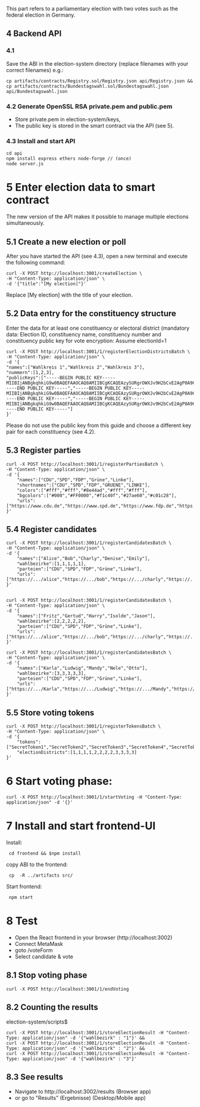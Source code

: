 This part refers to a parliamentary election with two votes such as the federal election in Germany.
## 4 Backend API

### 4.1

Save the ABI in the election-system directory (replace filenames with your correct filenames) e.g.:

    cp artifacts/contracts/Registry.sol/Registry.json api/Registry.json &&
    cp artifacts/contracts/Bundestagswahl.sol/Bundestagswahl.json api/Bundestagswahl.json

### 4.2 Generate OpenSSL RSA private.pem and  public.pem

- Store private.pem in election-system/keys,
- The public key is stored in the smart contract via the API (see 5).

### 4.3 Install and start API

    cd api
    npm install express ethers node-forge // (once)
    node server.js

# 5 Enter election data to smart contract

The new version of the API makes it possible to manage multiple elections simultaneously.

## 5.1 Create a new election or poll

After you have started the API (see 4.3), open a new terminal and execute the following command:

    curl -X POST http://localhost:3001/createElection \
    -H "Content-Type: application/json" \
    -d '{"title":"[My election]"}'

Replace [My election] with the title of your election.

## 5.2 Data entry for the constituency structure

Enter the data for at least one constituency or electoral district (mandatory data: Election ID, constituency name, constituency number and constituency public key for vote encryption:
Assume electionId=1

    curl -X POST http://localhost:3001/1/registerElectionDistrictsBatch \
    -H "Content-Type: application/json" \
    -d '{
    "names":["Wahlkreis 1","Wahlkreis 2","Wahlkreis 3"],
    "nummern":[1,2,3],
    "publicKeys":["-----BEGIN PUBLIC KEY-----MIIBIjANBgkqhkiG9w0BAQEFAAOCAQ8AMIIBCgKCAQEAzySURgrOWXJv9H2bCvE2AgP0A9C5YqI4bATqaae6UxDsu0JajSx40m0Trg8zoJnYszvUSG/Z6/4sFvTvXuxb4F+kIjTQSHmkgjW1gYK/k55MddG0kjF/ZH8T0pXNCozTRmyp315vuPrB+0TDD+RPuK+HllSkZ+iPI3ddR6cGDNgKLMCUfJKvF91nrx/9ZBl3ZbW6Kla/5qO1BLURo1JShIq3K40khk+wwIkyPAeP0LLaPCw9RHyQzeFTevYN9zTYPvFuP2WDnlPXCefzzqA0XTxWcBGvMDH4qcXq86cPAPeuyiCrvrJWClHxgHlASLM50dLKxkI2XIvx8/Cd+glsiQIDAQAB-----END PUBLIC KEY-----","-----BEGIN PUBLIC KEY-----MIIBIjANBgkqhkiG9w0BAQEFAAOCAQ8AMIIBCgKCAQEAzySURgrOWXJv9H2bCvE2AgP0A9C5YqI4bATqaae6UxDsu0JajSx40m0Trg8zoJnYszvUSG/Z6/4sFvTvXuxb4F+kIjTQSHmkgjW1gYK/k55MddG0kjF/ZH8T0pXNCozTRmyp315vuPrB+0TDD+RPuK+HllSkZ+iPI3ddR6cGDNgKLMCUfJKvF91nrx/9ZBl3ZbW6Kla/5qO1BLURo1JShIq3K40khk+wwIkyPAeP0LLaPCw9RHyQzeFTevYN9zTYPvFuP2WDnlPXCefzzqA0XTxWcBGvMDH4qcXq86cPAPeuyiCrvrJWClHxgHlASLM50dLKxkI2XIvx8/Cd+glsiQIDAQAB-----END PUBLIC KEY-----","-----BEGIN PUBLIC KEY-----MIIBIjANBgkqhkiG9w0BAQEFAAOCAQ8AMIIBCgKCAQEAzySURgrOWXJv9H2bCvE2AgP0A9C5YqI4bATqaae6UxDsu0JajSx40m0Trg8zoJnYszvUSG/Z6/4sFvTvXuxb4F+kIjTQSHmkgjW1gYK/k55MddG0kjF/ZH8T0pXNCozTRmyp315vuPrB+0TDD+RPuK+HllSkZ+iPI3ddR6cGDNgKLMCUfJKvF91nrx/9ZBl3ZbW6Kla/5qO1BLURo1JShIq3K40khk+wwIkyPAeP0LLaPCw9RHyQzeFTevYN9zTYPvFuP2WDnlPXCefzzqA0XTxWcBGvMDH4qcXq86cPAPeuyiCrvrJWClHxgHlASLM50dLKxkI2XIvx8/Cd+glsiQIDAQAB-----END PUBLIC KEY-----"]
    }'

Please do not use the public key from this guide and choose a different key pair for each constituency (see 4.2).

## 5.3 Register parties

    curl -X POST http://localhost:3001/1/registerPartiesBatch \
    -H "Content-Type: application/json" \
    -d '{
        "names":["CDU","SPD","FDP","Grüne","Linke"],
        "shortnames":["CDU","SPD","FDP","GRUENE","LINKE"],
        "colors":["#fff","#fff","#8e44ad","#fff","#fff"],
        "bgcolors":["#000","#FF0000","#f1c40f","#27ae60","#c01c28"],
        "urls":["https://www.cdu.de","https://www.spd.de","https://www.fdp.de","https://www.gruene.de","https://www.linke.de"]
    }'


## 5.4 Register candidates

    curl -X POST http://localhost:3001/1/registerCandidatesBatch \
    -H "Content-Type: application/json" \
    -d '{
        "names":["Alice","Bob","Charly","Denise","Emily"],
        "wahlbezirke":[1,1,1,1,1],
        "parteien":["CDU","SPD","FDP","Grüne","Linke"],
        "urls":["https://.../alice","https://.../bob","https://.../charly","https://.../denise","https://.../emily"]
    }'


    curl -X POST http://localhost:3001/1/registerCandidatesBatch \
    -H "Content-Type: application/json" \
    -d '{
        "names":["Fritz","Gertud","Harry","Isolde","Jason"],
        "wahlbezirke":[2,2,2,2,2],
        "parteien":["CDU","SPD","FDP","Grüne","Linke"],
        "urls":["https://.../alice","https://.../bob","https://.../charly","https://.../denise","https://.../emily"]
    }'

    curl -X POST http://localhost:3001/1/registerCandidatesBatch \
    -H "Content-Type: application/json" \
    -d '{
        "names":["Karla","Ludwig","Mandy","Nele","Otto"],
        "wahlbezirke":[3,3,3,3,3],
        "parteien":["CDU","SPD","FDP","Grüne","Linke"],
        "urls":["https://.../Karla","https://.../Ludwig","https://.../Mandy","https://.../Nele","https://.../Otto"]
    }'

## 5.5 Store voting tokens

    curl -X POST http://localhost:3001/1/registerTokensBatch \
    -H "Content-Type: application/json" \
    -d '{
        "tokens":["SecretToken1","SecretToken2","SecretToken3","SecretToken4","SecretToken5","SecretToken6","SecretToken7","SecretToken8","SecretToken9","SecretToken10","SecretToken11","SecretToken12"],
        "electionDistricts":[1,1,1,1,2,2,2,2,3,3,3,3]
    }'
    
# 6 Start voting phase:

    curl -X POST http://localhost:3001/1/startVoting -H "Content-Type: application/json" -d '{}'

# 7 Install and start frontend-UI

Install: 

     cd frontend && $npm install

copy ABI to the frontend:

     cp  -R ../artifacts src/  

Start frontend:

     npm start
     
# 8 Test

- Open the React frontend in your browser (http://localhost:3002)
- Connect MetaMask
- goto /voteForm
- Select candidate & vote

## 8.1 Stop voting phase

    curl -X POST http://localhost:3001/1/endVoting

## 8.2 Counting the results

election-system/scripts$

    curl -X POST http://localhost:3001/1/storeElectionResult -H "Content-Type: application/json" -d '{"wahlbezirk" : "1"}' &&
    curl -X POST http://localhost:3001/1/storeElectionResult -H "Content-Type: application/json" -d '{"wahlbezirk" : "2"}' &&
    curl -X POST http://localhost:3001/1/storeElectionResult -H "Content-Type: application/json" -d '{"wahlbezirk" : "3"}'

## 8.3 See results 

- Navigate to http://localhost:3002/results (Browser app)
- or go to "Results" (Ergebnisse) (Desktop/Mobile app)
